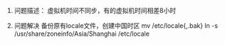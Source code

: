 1.	问题描述：
虚拟机时间不同步，有的虚拟机时间相差8小时


2.	问题解决
备份原有locale文件，创建中国时区
mv /etc/locale{,.bak}
ln -s /usr/share/zoneinfo/Asia/Shanghai /etc/locale
